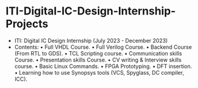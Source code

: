 # ITI-Digital-IC-Design-Internship-Projects
- ITI: Digital IC Design Internship (July 2023 - December 2023)
- Contents:
• Full VHDL Course.			• Full Verilog Course.		• Backend Course (From RTL to GDS).
• TCL Scripting course.			• Communication skills Course.	• Presentation skills Course.
• CV writing & Interview skills course.  • Basic Linux Commands.  • FPGA Prototyping.
• DFT insertion. • Learning how to use Synopsys tools (VCS, Spyglass, DC compiler, ICC).

